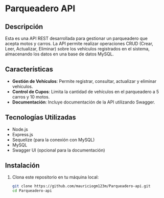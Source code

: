 # Parqueadero API

## Descripción
Esta es una API REST desarrollada para gestionar un parqueadero que acepta motos y carros. La API permite realizar operaciones CRUD (Crear, Leer, Actualizar, Eliminar) sobre los vehículos registrados en el sistema, almacenando los datos en una base de datos MySQL.

## Características
- **Gestión de Vehículos**: Permite registrar, consultar, actualizar y eliminar vehículos.
- **Control de Cupos**: Limita la cantidad de vehículos en el parqueadero a 5 carros y 10 motos.
- **Documentación**: Incluye documentación de la API utilizando Swagger.

## Tecnologías Utilizadas
- Node.js
- Express.js
- Sequelize (para la conexión con MySQL)
- MySQL
- Swagger UI (opcional para la documentación)

## Instalación
1. Clona este repositorio en tu máquina local:
   ```bash
   git clone https://github.com/mauriciogm123m/Parqueadero-api.git
   cd Parqueadero-api
